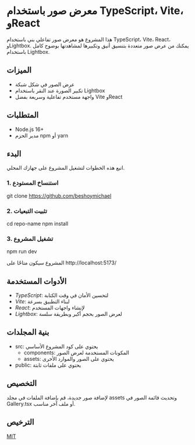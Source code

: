 
# معرض صور باستخدام TypeScript، Vite، وReact

هذا المشروع هو معرض صور تفاعلي بني باستخدام TypeScript، Vite، React، وLightbox. يمكنك من عرض صور متعددة بتنسيق أنيق وتكبيرها لمشاهدتها بوضوح كامل باستخدام Lightbox.

## الميزات
- عرض الصور في شكل شبكة
- تكبير الصورة عند النقر باستخدام Lightbox
- واجهة مستخدم تفاعلية وسريعة بفضل Vite وReact

## المتطلبات
- Node.js 16+ 
- مدير الحزم npm أو yarn

## البدء

اتبع هذه الخطوات لتشغيل المشروع على جهازك المحلي.

### 1. استنساخ المستودع

git clone https://github.com/beshoymichael

### 2. تثبيت التبعيات

cd repo-name npm install

### 3. تشغيل المشروع

npm run dev

المشروع سيكون متاحًا على http://localhost:5173/

## الأدوات المستخدمة
- *TypeScript*: لتحسين الأمان في وقت الكتابة
- *Vite*: لبناء التطبيق بسرعة
- *React*: لإنشاء واجهات المستخدم
- *Lightbox*: لعرض الصور بحجم أكبر وبطريقة سلسة

## بنية المجلدات
- src: يحتوي على كود المشروع الأساسي
  - components: المكونات المستخدمة لعرض الصور
  - assets: يحتوي على الصور والموارد الأخرى
- public: يحتوي على ملفات ثابتة

## التخصيص

لإضافة صور جديدة، قم بإضافة الملفات في مجلد assets وتحديث قائمة الصور في Gallery.tsx أو ملف آخر مناسب.



## الترخيص
[MIT](LICENSE)


